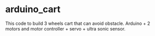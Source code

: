 # arduino_cart
This code to build 3 wheels cart that can avoid obstacle. Arduino + 2 motors and motor controller + servo + ultra sonic sensor.

